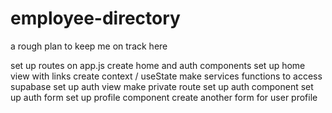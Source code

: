 # employee-directory

a rough plan to keep me on track here

set up routes on app.js
create home and auth components
set up home view with links
create context / useState
make services functions to access supabase
set up auth view
make private route
set up auth component
set up auth form
set up profile component
create another form for user profile
